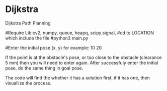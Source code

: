 # Dijkstra
Dijkstra Path Planning

#Require Lib:cv2, numpy, queue, heapq, scipy.signal, 
#cd to LOCATION which include the file
#python3 main.py

#Enter the initial pose
(x, y)
for example:
10 20

If the point is at the obstacle's pose, or too close to the obstacle (clearance 5 mm)
then you will need to enter again.
After successfuly enter the initial pose, do the same thing in goal pose.

The code will find the whether it has a solution first, if it has one, then visuallize the process.











